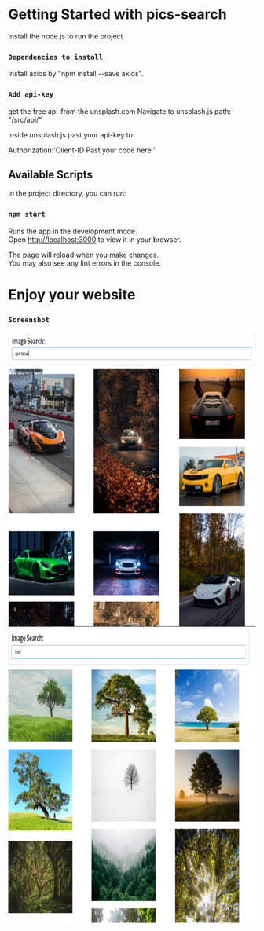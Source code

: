 # Getting Started with pics-search 
 Install the node.js to run the project 
 
 ### `Dependencies to install` 
 Install axios by "npm install --save axios".

 ### `Add api-key `
 get the free api-from the unsplash.com
 Navigate to unsplash.js path:- "/src/api/"

 inside unsplash.js past your api-key to 

 Authorization:'Client-ID  Past your code here '


## Available Scripts

In the project directory, you can run:

### `npm start`

Runs the app in the development mode.\
Open [http://localhost:3000](http://localhost:3000) to view it in your browser.

The page will reload when you make changes.\
You may also see any lint errors in the console.


# Enjoy your website

### `Screenshot`
<img src="images/ss01.PNG" width=700px height=600px/>
<br/>
<img src="images/ss02.PNG" width=700px height=600px/>

 <!-- ![](images/ss01.PNG)
 ![](images/ss02.PNG) -->


